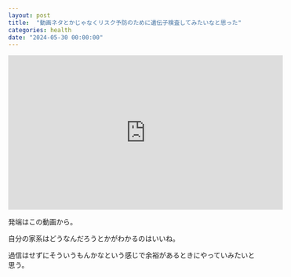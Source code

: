 ```yaml
---
layout: post
title:  "動画ネタとかじゃなくリスク予防のために遺伝子検査してみたいなと思った"
categories: health
date: "2024-05-30 00:00:00"
---
```


<iframe width="560" height="315" src="https://www.youtube.com/embed/QgV9ms4xa48?si=ZccfYAv6_i9PIedx" title="YouTube video player" frameborder="0" allow="accelerometer; autoplay; clipboard-write; encrypted-media; gyroscope; picture-in-picture; web-share" referrerpolicy="strict-origin-when-cross-origin" allowfullscreen></iframe>

発端はこの動画から。

自分の家系はどうなんだろうとかがわかるのはいいね。

過信はせずにそういうもんかなという感じで余裕があるときにやっていみたいと思う。
